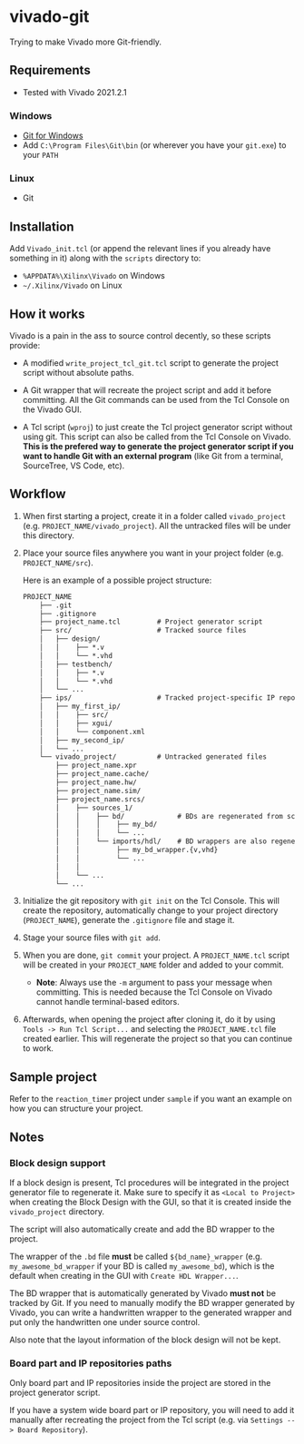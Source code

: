 # vivado-git

Trying to make Vivado more Git-friendly.

## Requirements

- Tested with Vivado 2021.2.1

### Windows

- [Git for Windows](https://git-scm.com/download/win)
- Add `C:\Program Files\Git\bin` (or wherever you have your `git.exe`) to your `PATH`

### Linux

- Git

## Installation

Add `Vivado_init.tcl` (or append the relevant lines if you already have
something in it) along with the `scripts` directory to:

- `%APPDATA%\Xilinx\Vivado` on Windows
- `~/.Xilinx/Vivado` on Linux

## How it works

Vivado is a pain in the ass to source control decently, so these scripts provide:

- A modified `write_project_tcl_git.tcl` script to generate the project script
  without absolute paths.

- A Git wrapper that will recreate the project script and add it before committing.
  All the Git commands can be used from the Tcl Console on the Vivado GUI.

- A Tcl script (`wproj`) to just create the Tcl project generator script without
  using git. This script can also be called from the Tcl Console on Vivado.
  **This is the prefered way to generate the project generator script if you
  want to handle Git with an external program**
  (like Git from a terminal, SourceTree, VS Code, etc).

## Workflow

 1. When first starting a project, create it in a folder called `vivado_project`
    (e.g. `PROJECT_NAME/vivado_project`). All the untracked files will be under this directory.

 2. Place your source files anywhere you want in your project folder
    (e.g. `PROJECT_NAME/src`).

    Here is an example of a possible project structure:

    ``` txt
    PROJECT_NAME
        ├── .git
        ├── .gitignore
        ├── project_name.tcl         # Project generator script
        ├── src/                     # Tracked source files
        │   ├── design/
        │   │    ├── *.v
        │   │    └── *.vhd
        │   ├── testbench/
        │   │    ├── *.v
        │   │    └── *.vhd
        │   └── ...
        ├── ips/                     # Tracked project-specific IP repository
        │   ├── my_first_ip/
        │   │    ├── src/
        │   │    ├── xgui/
        │   │    └── component.xml
        │   ├── my_second_ip/
        │   └── ...
        └── vivado_project/          # Untracked generated files
            ├── project_name.xpr
            ├── project_name.cache/
            ├── project_name.hw/
            ├── project_name.sim/
            ├── project_name.srcs/
            │    ├── sources_1/
            │    │    ├── bd/             # BDs are regenerated from script
            │    │    │    ├── my_bd/
            │    │    │    └── ...
            │    │    └── imports/hdl/    # BD wrappers are also regenerated
            │    │         ├── my_bd_wrapper.{v,vhd}
            │    │         └── ...
            │    │
            │    └── ...
            └── ...
    ```

 3. Initialize the git repository with `git init` on the Tcl Console. This will
    create the repository, automatically change to your project directory
    (`PROJECT_NAME`), generate the `.gitignore` file and stage it.

 4. Stage your source files with `git add`.

 5. When you are done, `git commit` your project. A `PROJECT_NAME.tcl`
    script will be created in your `PROJECT_NAME` folder and added to your commit.

      - **Note**: Always use the `-m` argument to pass your message when committing.
      This is needed because the Tcl Console on Vivado cannot handle terminal-based
      editors.

 6. Afterwards, when opening the project after cloning it, do it by using
    `Tools -> Run Tcl Script...` and selecting the `PROJECT_NAME.tcl` file
    created earlier. This will regenerate the project so that you can continue to work.

## Sample project

Refer to the `reaction_timer` project under `sample` if you want an
example on how you can structure your project.

## Notes

### Block design support

If a block design is present, Tcl procedures will be integrated in the project
generator file to regenerate it. Make sure to specify it as `<Local to Project>`
when creating the Block Design with the GUI, so that it is created inside the
`vivado_project` directory.

The script will also automatically create and add the BD wrapper to the project.

The wrapper of the `.bd` file **must** be called `${bd_name}_wrapper`
(e.g. `my_awesome_bd_wrapper` if your BD is called `my_awesome_bd`),
which is the default when creating in the GUI with `Create HDL Wrapper...`.

The BD wrapper that is automatically generated by Vivado **must not** be
tracked by Git. If you need to manually modify the BD wrapper generated by Vivado,
you can write a handwritten wrapper to the generated wrapper and put only the
handwritten one under source control.

Also note that the layout information of the block design will not be kept.

### Board part and IP repositories paths

Only board part and IP repositories inside the project are stored in the project
generator script.

If you have a system wide board part or IP repository, you will need to add it manually
after recreating the project from the Tcl script (e.g. via `Settings --> Board Repository`).

